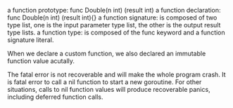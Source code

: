 a function prototype: func Double(n int) (result int)
a function declaration: func Double(n int) (result int){}
a function signature: is composed of two type list, one is the input parameter type list, the other is the output result type lists.
a function type: is composed of the func keyword and a function signature literal.

When we declare a custom function, we also declared an immutable function value acutally.

The fatal error is not recoverable and will make the whole program crash.
    It is fatal error to call a nil function to start a new goroutine.
    For other situations, calls to nil function values will produce recoverable panics, including deferred function calls.
